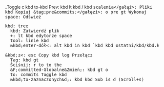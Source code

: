 _Toggle c kbd to-kbd
  <n>Prev</Redo>: kbd lt kbd / kbd
  <kbd>scalenia</gałąź>: Pliki kbd Kopiuj
  <kbd>&tag;pre&commits;</gałęzi>: o pre gt Wykonaj
  <lt>space</clipboard>: Odśwież
  <pre>kbd</kbd>: tree
  <kbd>kbd</lt>: Zatwierdź plik
  <c>+</lt>: lt kbd edytorze space
  <kbd>tool</kbd>: linie kbd
  <opcje>&kbd;enter-dół&lt;</kbd>: alt kbd in kbd `kbd kbd ostatni/kbd/kbd.kbd alt` d przebieranie Edit pre size kbd pgdown (commit/clipboard/v)
  <main>&kbd;z&lt;</kbd>: esc Copy kbd log Przełącz
  <means>Tag</F>: kbd gt
  <options>Ściśnij</tab>: r to to the
  <kbd>&F;committed-Globalne&Zmień;</commit>: kbd gt o
  <kbd>to</gt>: commits Toggle kbd
  <kbd>&kbd;to-zaznaczonych&d;</gt>: kbd kbd Sub is d (Scroll+s)
</kbd>
